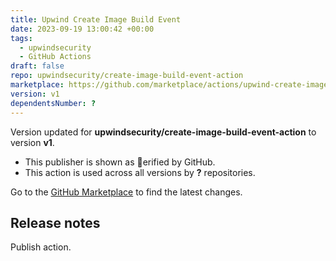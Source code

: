```yaml
---
title: Upwind Create Image Build Event
date: 2023-09-19 13:00:42 +00:00
tags:
  - upwindsecurity
  - GitHub Actions
draft: false
repo: upwindsecurity/create-image-build-event-action
marketplace: https://github.com/marketplace/actions/upwind-create-image-build-event
version: v1
dependentsNumber: ?
---
```



Version updated for **upwindsecurity/create-image-build-event-action** to version **v1**.
- This publisher is shown as erified by GitHub.
- This action is used across all versions by **?** repositories.

Go to the [GitHub Marketplace](https://github.com/marketplace/actions/upwind-create-image-build-event) to find the latest changes.

## Release notes

Publish action.
